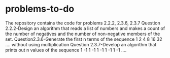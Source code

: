 # problems-to-do
The repository contains the code for problems 2.2.2, 2.3.6, 2.3.7
Question 2.2.2-Design an algorithm that reads a list of numbers and makes a count of the number of negatives and the number of non-negative members of the set.
Question2.3.6-Generate the first n terms of the sequence
        1  2  4  8  16  32  ....
        without using multiplication
Question 2.3.7-Develop an algorithm that prints out n values of the sequence
    1 -1  1 -1  1 -1  1 -1  1 -1  ....
